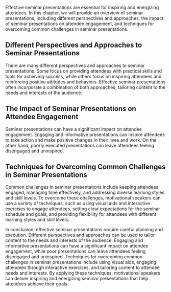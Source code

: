 
Effective seminar presentations are essential for inspiring and energizing attendees. In this chapter, we will provide an overview of seminar presentations, including different perspectives and approaches, the impact of seminar presentations on attendee engagement, and techniques for overcoming common challenges in seminar presentations.

Different Perspectives and Approaches to Seminar Presentations
--------------------------------------------------------------

There are many different perspectives and approaches to seminar presentations. Some focus on providing attendees with practical skills and tools for achieving success, while others focus on inspiring attendees and reinforcing positive attitudes and behaviors. Effective seminar presentations often incorporate a combination of both approaches, tailoring content to the needs and interests of the audience.

The Impact of Seminar Presentations on Attendee Engagement
----------------------------------------------------------

Seminar presentations can have a significant impact on attendee engagement. Engaging and informative presentations can inspire attendees to take action and make positive changes in their lives and work. On the other hand, poorly executed presentations can leave attendees feeling disengaged and uninspired.

Techniques for Overcoming Common Challenges in Seminar Presentations
--------------------------------------------------------------------

Common challenges in seminar presentations include keeping attendees engaged, managing time effectively, and addressing diverse learning styles and skill levels. To overcome these challenges, motivational speakers can use a variety of techniques, such as using visual aids and interactive exercises to engage attendees, setting clear expectations for the seminar schedule and goals, and providing flexibility for attendees with different learning styles and skill levels.

In conclusion, effective seminar presentations require careful planning and execution. Different perspectives and approaches can be used to tailor content to the needs and interests of the audience. Engaging and informative presentations can have a significant impact on attendee engagement, while poor presentations can leave attendees feeling disengaged and uninspired. Techniques for overcoming common challenges in seminar presentations include using visual aids, engaging attendees through interactive exercises, and tailoring content to attendee needs and interests. By applying these techniques, motivational speakers can deliver inspiring and energizing seminar presentations that help attendees achieve their goals.
